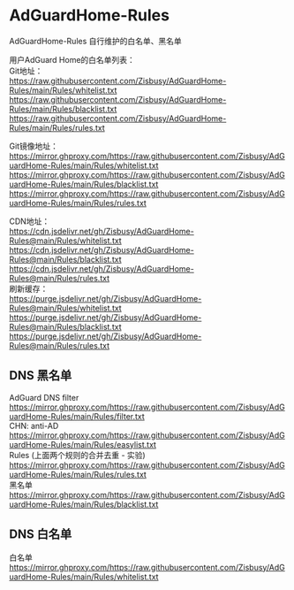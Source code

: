 # AdGuardHome-Rules
AdGuardHome-Rules 自行维护的白名单、黑名单

用户AdGuard Home的白名单列表：    
Git地址：    
https://raw.githubusercontent.com/Zisbusy/AdGuardHome-Rules/main/Rules/whitelist.txt    
https://raw.githubusercontent.com/Zisbusy/AdGuardHome-Rules/main/Rules/blacklist.txt    
https://raw.githubusercontent.com/Zisbusy/AdGuardHome-Rules/main/Rules/rules.txt    

Git镜像地址：    
https://mirror.ghproxy.com/https://raw.githubusercontent.com/Zisbusy/AdGuardHome-Rules/main/Rules/whitelist.txt    
https://mirror.ghproxy.com/https://raw.githubusercontent.com/Zisbusy/AdGuardHome-Rules/main/Rules/blacklist.txt    
https://mirror.ghproxy.com/https://raw.githubusercontent.com/Zisbusy/AdGuardHome-Rules/main/Rules/rules.txt    

CDN地址：    
https://cdn.jsdelivr.net/gh/Zisbusy/AdGuardHome-Rules@main/Rules/whitelist.txt    
https://cdn.jsdelivr.net/gh/Zisbusy/AdGuardHome-Rules@main/Rules/blacklist.txt    
https://cdn.jsdelivr.net/gh/Zisbusy/AdGuardHome-Rules@main/Rules/rules.txt    
刷新缓存：    
https://purge.jsdelivr.net/gh/Zisbusy/AdGuardHome-Rules@main/Rules/whitelist.txt    
https://purge.jsdelivr.net/gh/Zisbusy/AdGuardHome-Rules@main/Rules/blacklist.txt    
https://purge.jsdelivr.net/gh/Zisbusy/AdGuardHome-Rules@main/Rules/rules.txt    

## DNS 黑名单
AdGuard DNS filter    
https://mirror.ghproxy.com/https://raw.githubusercontent.com/Zisbusy/AdGuardHome-Rules/main/Rules/filter.txt    
CHN: anti-AD    
https://mirror.ghproxy.com/https://raw.githubusercontent.com/Zisbusy/AdGuardHome-Rules/main/Rules/easylist.txt    
Rules (上面两个规则的合并去重 - 实验)    
https://mirror.ghproxy.com/https://raw.githubusercontent.com/Zisbusy/AdGuardHome-Rules/main/Rules/rules.txt    
黑名单    
https://mirror.ghproxy.com/https://raw.githubusercontent.com/Zisbusy/AdGuardHome-Rules/main/Rules/blacklist.txt    

## DNS 白名单
白名单    
https://mirror.ghproxy.com/https://raw.githubusercontent.com/Zisbusy/AdGuardHome-Rules/main/Rules/whitelist.txt    

